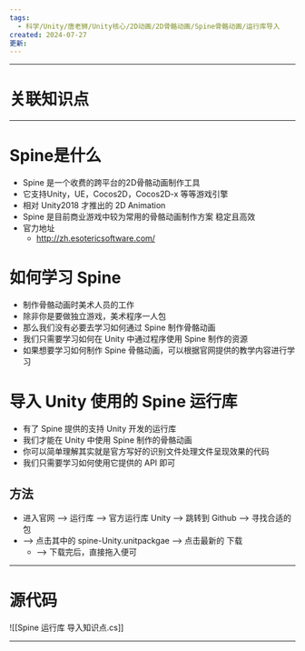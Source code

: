 ```yaml
---
tags:
  - 科学/Unity/唐老狮/Unity核心/2D动画/2D骨骼动画/Spine骨骼动画/运行库导入
created: 2024-07-27
更新:
---
```


---
# 关联知识点



---
# Spine是什么

- Spine 是一个收费的跨平台的2D骨骼动画制作工具
- 它支持Unity，UE，Cocos2D，Cocos2D-x 等等游戏引擎
- 相对 Unity2018 才推出的 2D Animation
- Spine 是目前商业游戏中较为常用的骨骼动画制作方案 稳定且高效
- 官力地址
	- http://zh.esotericsoftware.com/
# 如何学习 Spine

- 制作骨骼动画时美术人员的工作
- 除非你是要做独立游戏，美术程序一人包
- 那么我们没有必要去学习如何通过 Spine 制作骨骼动画
- 我们只需要学习如何在 Unity 中通过程序使用 Spine 制作的资源
- 如果想要学习如何制作 Spine 骨骼动画，可以根据官网提供的教学内容进行学习
# 导入 Unity 使用的 Spine 运行库

- 有了 Spine 提供的支持 Unity 开发的运行库
- 我们才能在 Unity 中使用 Spine 制作的骨骼动画
- 你可以简单理解其实就是官方写好的识别文件处理文件呈现效果的代码
- 我们只需要学习如何使用它提供的 API 即可
## 方法

- 进入官网 ——> 运行库 ——> 官方运行库 Unity ——> 跳转到 Github ——> 寻找合适的包
- ——> 点击其中的 spine-Unity.unitpackgae ——> 点击最新的 下载
	- ——> 下载完后，直接拖入便可

---
# 源代码

![[Spine 运行库 导入知识点.cs]]

---